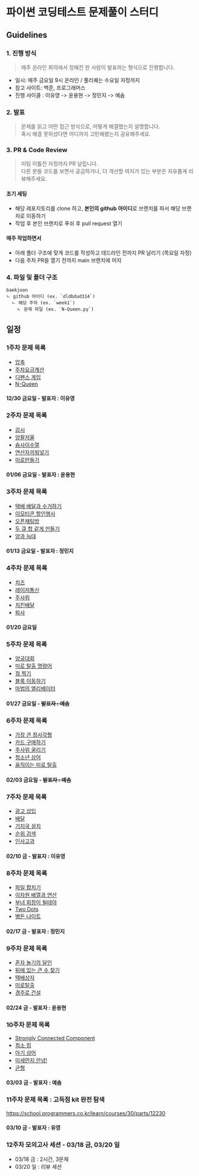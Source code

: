 # 파이썬 코딩테스트 문제풀이 스터디

## Guidelines

### 1. 진행 방식

> 매주 온라인 회의에서 정해진 한 사람이 발표하는 형식으로 진행합니다.

- 일시: 매주 금요일 9시 온라인 / 풀리퀘는 수요일 자정까지
- 참고 사이트: 백준, 프로그래머스
- 진행 사이클 : 이유영 -> 윤용현 -> 정민지 -> 예솜

### 2. 발표

> 문제를 읽고 어떤 접근 방식으로, 어떻게 해결했는지 설명합니다.<br>혹시 해결 못하셨다면 어디까지 고민해봤는지 공유해주세요.<br>

### 3. PR & Code Review

> 미팅 이틀전 자정까지 PR 날립니다.<br>
> 다른 분들 코드를 보면서 궁금하거나, 더 개선할 여지가 있는 부분은 자유롭게 리뷰해주세요.<br>

#### 초기 세팅

- 해당 레포지토리를 clone 하고, **본인의 github 아이디**로 브랜치를 파서 해당 브랜치로 이동하기
- 작업 후 본인 브랜치로 푸쉬 후 pull request 열기

#### 매주 작업하면서

- 아래 폴더 구조에 맞게 코드를 작성하고 데드라인 전까지 PR 날리기 (목요일 자정)
- 다음 주차 PR을 열기 전까지 main 브랜치에 머지

### 4. 파일 및 폴더 구조

````
baekjoon
ㄴ github 아이디 (ex. `dldbdud314`)
  ㄴ 해당 주차 (ex. `week1`)
    ㄴ 문제 파일 (ex. `N-Queen.py`)
````

## 일정

### 1주차 문제 목록

- [압축](https://school.programmers.co.kr/learn/courses/30/lessons/17684)
- [주차요금계산](https://school.programmers.co.kr/learn/courses/30/lessons/92341)
- [디펜스 게임](https://school.programmers.co.kr/learn/courses/30/lessons/142085)
- [N-Queen](https://school.programmers.co.kr/learn/courses/30/lessons/12952)

#### 12/30 금요일 - 발표자 : 이유영

### 2주차 문제 목록

- [감시](https://www.acmicpc.net/problem/15683)
- [양팔저울](https://www.acmicpc.net/problem/2629)
- [숌사이수열](https://www.acmicpc.net/problem/1469)
- [연산자끼워넣기](https://www.acmicpc.net/problem/14888)
- [미로만들기](https://www.acmicpc.net/problem/1347)

#### 01/06 금요일 - 발표자 : 윤용현

### 3주차 문제 목록

- [택배 배달과 수거하기](https://school.programmers.co.kr/learn/courses/30/lessons/150369)
- [이모티콘 할인행사](https://school.programmers.co.kr/learn/courses/30/lessons/150368)
- [오픈채팅방](https://school.programmers.co.kr/learn/courses/30/lessons/42888)
- [두 큐 합 같게 만들기](https://school.programmers.co.kr/learn/courses/30/lessons/118667)
- [양과 늑대](https://school.programmers.co.kr/learn/courses/30/lessons/92343)

#### 01/13 금요일 - 발표자 : 정민지

### 4주차 문제 목록

- [치즈](https://www.acmicpc.net/problem/2638)
- [레이저통신](https://www.acmicpc.net/problem/6087)
- [주사위](https://www.acmicpc.net/problem/1041)
- [치킨배달](https://www.acmicpc.net/problem/15686)
- [퇴사](https://www.acmicpc.net/problem/14501)

#### 01/20 금요일

### 5주차 문제 목록

- [양궁대회](https://school.programmers.co.kr/learn/courses/30/lessons/92342)
- [미로 탈출 명령어](https://school.programmers.co.kr/learn/courses/30/lessons/150365)
- [점 찍기](https://school.programmers.co.kr/learn/courses/30/lessons/140107)
- [블록 이동하기](https://school.programmers.co.kr/learn/courses/30/lessons/60063)
- [마법의 엘리베이터](https://school.programmers.co.kr/learn/courses/30/lessons/148653)

#### 01/27 금요일 - ~~발표자 : 예솜~~

### 6주차 문제 목록

- [가장 큰 정사각형](https://www.acmicpc.net/problem/1915)
- [카드 구매하기](https://www.acmicpc.net/problem/11052)
- [주사위 굴리기](https://www.acmicpc.net/problem/14499)
- [청소년 상어](https://www.acmicpc.net/problem/19236)
- [움직이는 미로 탈출](https://www.acmicpc.net/problem/16954)

#### 02/03 금요일 - ~~발표자 : 예솜~~

### 7주차 문제 목록

- [광고 삽입](https://school.programmers.co.kr/learn/courses/30/lessons/72414)
- [배달](https://school.programmers.co.kr/learn/courses/30/lessons/12978)
- [기지국 설치](https://school.programmers.co.kr/learn/courses/30/lessons/12979)
- [순위 검색](https://school.programmers.co.kr/learn/courses/30/lessons/72412)
- [인사고과](https://school.programmers.co.kr/learn/courses/30/lessons/152995)

#### 02/10 금 - 발표자 : 이유영 

### 8주차 문제 목록

- [파일 합치기](https://www.acmicpc.net/problem/11066)
- [이차원 배열과 연산](https://www.acmicpc.net/problem/17140)
- [부녀 회장이 될테야](https://www.acmicpc.net/problem/2775)
- [Two Dots](https://www.acmicpc.net/problem/16929)
- [병든 나이트](https://www.acmicpc.net/problem/1783)

#### 02/17 금 - 발표자 : 정민지

### 9주차 문제 목록

- [혼자 놀기의 달인](https://school.programmers.co.kr/learn/courses/30/lessons/131130)
- [뒤에 있는 큰 수 찾기](https://school.programmers.co.kr/learn/courses/30/lessons/154539)
- [택배상자](https://school.programmers.co.kr/learn/courses/30/lessons/131704)
- [미로탈출](https://school.programmers.co.kr/learn/courses/30/lessons/159993)
- [경주로 건설](https://school.programmers.co.kr/learn/courses/30/lessons/67259)

#### 02/24 금 - 발표자 : 윤용현 

### 10주차 문제 목록

- [Strongly Connected Component](https://www.acmicpc.net/problem/2150)
- [최소 힙](https://www.acmicpc.net/problem/1927)
- [아기 상어](https://www.acmicpc.net/problem/16236)
- [미세먼지 안녕!](https://www.acmicpc.net/problem/17144)
- [균형](https://www.acmicpc.net/problem/22968)

#### 03/03 금 - 발표자 : 예솜 

### 11주차 문제 목록 : 고득점 kit 완전 탐색

https://school.programmers.co.kr/learn/courses/30/parts/12230

#### 03/10 금 - 발표자 : 유영

### 12주차 모의고사 세션 - 03/18 금, 03/20 일

- 03/18 금 : 2시간, 3문제
- 03/20 일 : 리뷰 세션

